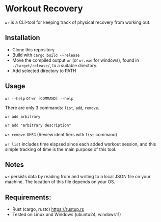# Workout Recovery

`wr` is a CLI-tool for keeping track of physical recovery from working out.

## Installation

* Clone this repository
* Build with `cargo build --release`
* Move the compiled output `wr` (or `wr.exe` for windows), found in `./target/release/`, to a suitable directory.
* Add selected directory to PATH

## Usage

`wr --help` or `wr [COMMAND] --help`

There are only 3 commands: `list`, `add`, `remove`.

`wr add arbitrary`

`wr add "arbitrary description"`

`wr remove DM5G` (Review identifiers with `list` command)

`wr list` includes time elapsed since each added workout session, and this simple tracking of time is the main purpose of this tool.

## Notes

`wr` persists data by reading from and writing to a local JSON file on your machine.
The location of this file depends on your OS.

## Requirements:
* Rust (cargo, rustc) https://rustup.rs
* Tested on Linux and Windows (ubuntu24, windows11)
